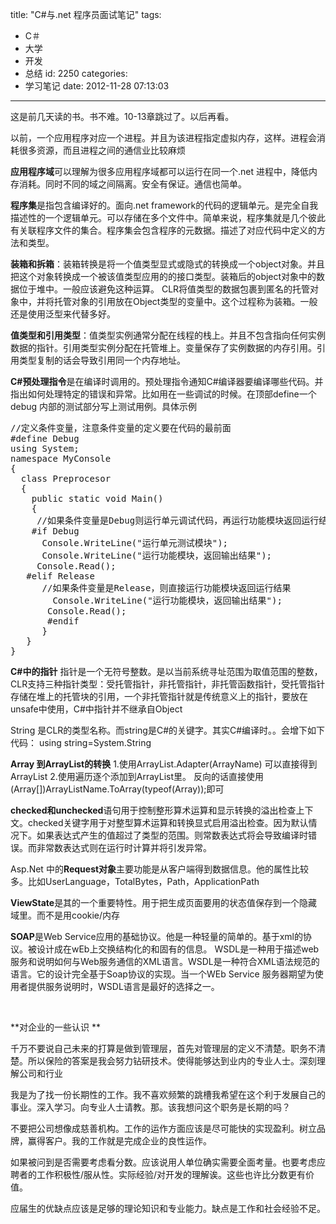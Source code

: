 title: "C#与.net 程序员面试笔记"
tags:
  - C＃
  - 大学
  - 开发
  - 总结
id: 2250
categories:
  - 学习笔记
date: 2012-11-28 07:13:03
---

这是前几天读的书。书不难。10-13章跳过了。以后再看。

以前，一个应用程序对应一个进程。并且为该进程指定虚拟内存，这样。进程会消耗很多资源，而且进程之间的通信业比较麻烦

**应用程序域**可以理解为很多应用程序域都可以运行在同一个.net 进程中，降低内存消耗。同时不同的域之间隔离。安全有保证。通信也简单。

**程序集**是指包含编译好的。面向.net framework的代码的逻辑单元。是完全自我描述性的一个逻辑单元。可以存储在多个文件中。简单来说，程序集就是几个彼此有关联程序文件的集合。程序集会包含程序的元数据。描述了对应代码中定义的方法和类型。

**装箱和拆箱**：装箱转换是将一个值类型显式或隐式的转换成一个object对象。并且把这个对象转换成一个被该值类型应用的的接口类型。装箱后的object对象中的数据位于堆中。一般应该避免这种运算。
CLR将值类型的数据包裹到匿名的托管对象中，并将托管对象的引用放在Object类型的变量中。这个过程称为装箱。一般还是使用泛型来代替多好。

**值类型和引用类型**：值类型实例通常分配在线程的栈上。并且不包含指向任何实例数据的指针。引用类型实例分配在托管堆上。变量保存了实例数据的内存引用。引用类型复制的话会导致引用同一个内存地址。

**C#预处理指令**是在编译时调用的。预处理指令通知C#编译器要编译哪些代码。并指出如何处理特定的错误和异常。比如用在一些调试的时候。在顶部define一个debug 内部的测试部分写上测试用例。具体示例
<pre class="lang:default decode:true">//定义条件变量，注意条件变量的定义要在代码的最前面
#define Debug
using System;
namespace MyConsole
{
  class Preprocesor
  {
    public static void Main()
    {
     //如果条件变量是Debug则运行单元调试代码，再运行功能模块返回运行结果
    #if Debug
      Console.WriteLine("运行单元测试模块");
      Console.WriteLine("运行功能模块，返回输出结果");
     Console.Read();
   #elif Release
      //如果条件变量是Release，则直接运行功能模块返回运行结果
        Console.WriteLine("运行功能模块，返回输出结果");
       Console.Read();
       #endif
      }
   }
}</pre>
**C#中的指针**
指针是一个无符号整数。是以当前系统寻址范围为取值范围的整数，CLR支持三种指针类型：受托管指针，非托管指针，非托管函数指针，受托管指针存储在堆上的托管块的引用，一个非托管指针就是传统意义上的指针，要放在unsafe中使用，C#中指针并不继承自Object

String 是CLR的类型名称。而string是C#的关键字。其实C#编译时。。会增下如下代码：
using string=System.String

**Array 到ArrayList的转换**
1.使用ArrayList.Adapter(ArrayName) 可以直接得到ArrayList
2.使用遍历逐个添加到ArrayList里。
反向的话直接使用(Array[])ArrayListName.ToArray(typeof(Array));即可

**checked和unchecked**语句用于控制整形算术运算和显示转换的溢出检查上下文。checked关键字用于对整型算术运算和转换显式启用溢出检查。因为默认情况下。如果表达式产生的值超过了类型的范围。则常数表达式将会导致编译时错误。而非常数表达式则在运行时计算并将引发异常。

Asp.Net 中的**Request对象**主要功能是从客户端得到数据信息。他的属性比较多。比如UserLanguage，TotalBytes，Path，ApplicationPath

**ViewState**是其的一个重要特性。用于把生成页面要用的状态值保存到一个隐藏域里。而不是用cookie/内存

**SOAP**是Web Service应用的基础协议。他是一种轻量的简单的。基于xml的协议。被设计成在wEb上交换结构化的和固有的信息。
WSDL是一种用于描述web服务和说明如何与Web服务通信的XML语言。WSDL是一种符合XML语法规范的语言。它的设计完全基于Soap协议的实现。当一个WEb Service 服务器期望为使用者提供服务说明时，WSDL语言是最好的选择之一。

&nbsp;

**对企业的一些认识 **

千万不要说自己未来的打算是做到管理层，首先对管理层的定义不清楚。职务不清楚。所以保险的答案是我会努力钻研技术。使得能够达到业内的专业人士。深刻理解公司和行业

我是为了找一份长期性的工作。我不喜欢频繁的跳槽我希望在这个利于发展自己的事业。深入学习。向专业人士请教。那。该我想问这个职务是长期的吗？

不要把公司想像成慈善机构。工作的运作方面应该是尽可能快的实现盈利。树立品牌，赢得客户。我的工作就是完成企业的良性运作。

如果被问到是否需要考虑看分数。应该说用人单位确实需要全面考量。也要考虑应聘者的工作积极性/服从性。实际经验/对开发的理解诶。这些也许比分数更有价值。

应届生的优缺点应该是足够的理论知识和专业能力。缺点是工作和社会经验不足。